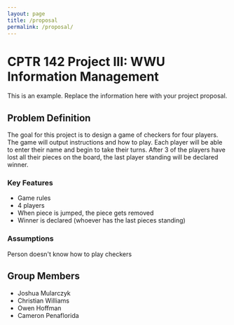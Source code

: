 ```yaml
---
layout: page
title: /proposal
permalink: /proposal/
---
```

# CPTR 142 Project III: WWU Information Management

This is an example. Replace the information here with your project proposal.

## Problem Definition

The goal for this project is to design a game of checkers for four players.
The game will output instructions and how to play.
Each player will be able to enter their name and begin to take their turns.
After 3 of the players have lost all their pieces on the board, the last player standing will be declared winner.

### Key Features

* Game rules
* 4 players
* When piece is jumped, the piece gets removed
* Winner is declared (whoever has the last pieces standing)

### Assumptions

Person doesn't know how to play checkers


## Group Members

* Joshua Mularczyk
* Christian Williams
* Owen Hoffman
* Cameron Penaflorida
